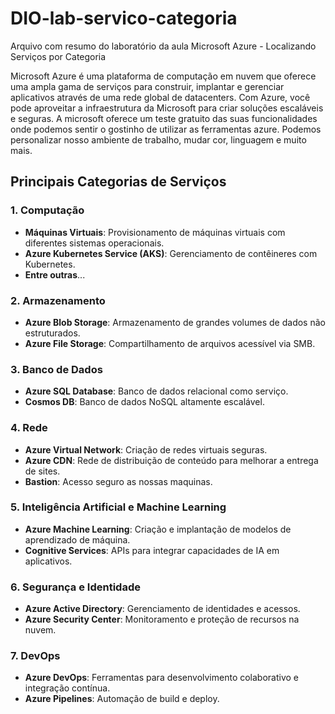 # DIO-lab-servico-categoria
Arquivo com resumo do laboratório da aula Microsoft Azure - Localizando Serviços por Categoria


Microsoft Azure é uma plataforma de computação em nuvem que oferece uma ampla gama de serviços para construir, implantar e gerenciar aplicativos através de uma rede global de datacenters. Com Azure, você pode aproveitar a infraestrutura da Microsoft para criar soluções escaláveis e seguras.
A microsoft oferece um teste gratuito das suas funcionalidades onde podemos sentir o gostinho de utilizar as ferramentas azure.
Podemos personalizar nosso ambiente de trabalho, mudar cor, linguagem e muito mais.

## Principais Categorias de Serviços

### 1. **Computação**
- **Máquinas Virtuais**: Provisionamento de máquinas virtuais com diferentes sistemas operacionais.
- **Azure Kubernetes Service (AKS)**: Gerenciamento de contêineres com Kubernetes.
- **Entre outras**...

### 2. **Armazenamento**
- **Azure Blob Storage**: Armazenamento de grandes volumes de dados não estruturados.
- **Azure File Storage**: Compartilhamento de arquivos acessível via SMB.

### 3. **Banco de Dados**
- **Azure SQL Database**: Banco de dados relacional como serviço.
- **Cosmos DB**: Banco de dados NoSQL altamente escalável.

### 4. **Rede**
- **Azure Virtual Network**: Criação de redes virtuais seguras.
- **Azure CDN**: Rede de distribuição de conteúdo para melhorar a entrega de sites.
- **Bastion**: Acesso seguro as nossas maquinas.

### 5. **Inteligência Artificial e Machine Learning**
- **Azure Machine Learning**: Criação e implantação de modelos de aprendizado de máquina.
- **Cognitive Services**: APIs para integrar capacidades de IA em aplicativos.

### 6. **Segurança e Identidade**
- **Azure Active Directory**: Gerenciamento de identidades e acessos.
- **Azure Security Center**: Monitoramento e proteção de recursos na nuvem.

### 7. **DevOps**
- **Azure DevOps**: Ferramentas para desenvolvimento colaborativo e integração contínua.
- **Azure Pipelines**: Automação de build e deploy.


